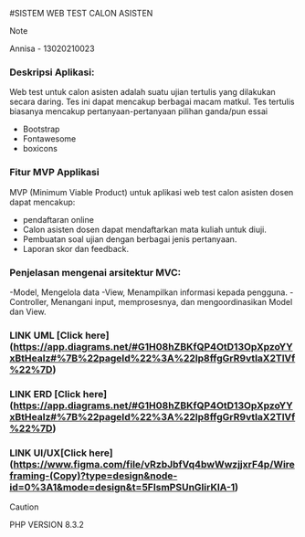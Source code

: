 #SISTEM WEB TEST CALON ASISTEN
>[!NOTE]
>Annisa - 13020210023

### Deskripsi Aplikasi:
Web test untuk calon asisten adalah suatu ujian tertulis yang dilakukan secara daring.
Tes ini dapat mencakup berbagai macam matkul.
 Tes tertulis biasanya mencakup pertanyaan-pertanyaan pilihan ganda/pun essai 
- Bootstrap
- Fontawesome
- boxicons

### Fitur MVP Applikasi
MVP (Minimum Viable Product) untuk aplikasi web test calon asisten dosen dapat mencakup:
- pendaftaran online
- Calon asisten dosen dapat mendaftarkan mata kuliah untuk diuji.
- Pembuatan soal ujian dengan berbagai jenis pertanyaan.
- Laporan skor dan feedback.
  
### Penjelasan mengenai arsitektur MVC:
-Model, Mengelola data
-View, Menampilkan informasi kepada pengguna.
-Controller, Menangani input, memprosesnya, dan mengoordinasikan Model dan View.

### LINK UML  [Click here] (https://app.diagrams.net/#G1H08hZBKfQP4OtD13OpXpzoYYxBtHealz#%7B%22pageId%22%3A%22lp8ffgGrR9vtIaX2TlVf%22%7D)
### LINK ERD  [Click here] (https://app.diagrams.net/#G1H08hZBKfQP4OtD13OpXpzoYYxBtHealz#%7B%22pageId%22%3A%22lp8ffgGrR9vtIaX2TlVf%22%7D)
### LINK UI/UX[Click here]  (https://www.figma.com/file/vRzbJbfVq4bwWwzjjxrF4p/Wireframing-(Copy)?type=design&node-id=0%3A1&mode=design&t=5FIsmPSUnGlirKIA-1)

> [!CAUTION]
> PHP VERSION 8.3.2
